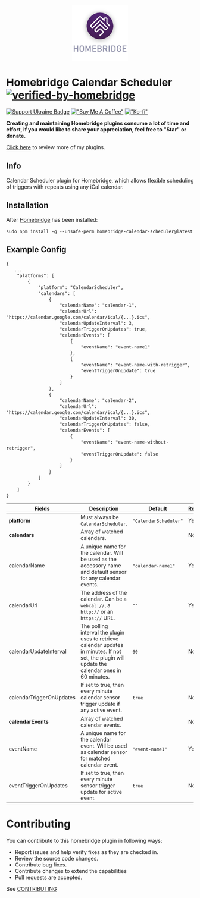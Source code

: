 <p align="center">

<img src="https://github.com/homebridge/branding/raw/master/logos/homebridge-wordmark-logo-vertical.png" width="150">

</p>

# Homebridge Calendar Scheduler [![verified-by-homebridge](https://badgen.net/badge/homebridge/verified/purple)](https://github.com/homebridge/homebridge/wiki/Verified-Plugins)

[![Support Ukraine Badge](https://bit.ly/support-ukraine-now)](https://github.com/support-ukraine/support-ukraine)
[!["Buy Me A Coffee"](https://img.shields.io/badge/buy%20me%20a%20coffee-donate-ffdd00.svg)](https://www.buymeacoffee.com/uamanager)
[!["Ko-fi"](https://img.shields.io/badge/Ko--fi-donate-ff5f5f.svg)](https://ko-fi.com/uamanager)

**Creating and maintaining Homebridge plugins consume a lot of time and effort, if you
would like to share your appreciation, feel free to "Star" or donate.**

[Click here](https://github.com/uamanager) to review more of my plugins.

## Info

Calendar Scheduler plugin for Homebridge, which allows flexible scheduling of triggers with repeats using any iCal calendar.

## Installation

After [Homebridge](https://github.com/nfarina/homebridge) has been installed:

```
sudo npm install -g --unsafe-perm homebridge-calendar-scheduler@latest
```

## Example Config

```
{
   ...
    "platforms": [
        {
            "platform": "CalendarScheduler",
            "calendars": [
                {
                    "calendarName": "calendar-1",
                    "calendarUrl": "https://calendar.google.com/calendar/ical/{...}.ics",
                    "calendarUpdateInterval": 3,
                    "calendarTriggerOnUpdates": true,
                    "calendarEvents": [
                        {
                            "eventName": "event-name1"
                        },
                        {
                            "eventName": "event-name-with-retrigger",
                            "eventTriggerOnUpdate": true
                        }
                    ]
                },
                {
                    "calendarName": "calendar-2",
                    "calendarUrl": "https://calendar.google.com/calendar/ical/{...}.ics",
                    "calendarUpdateInterval": 30,
                    "calendarTriggerOnUpdates": false,
                    "calendarEvents": [
                        {
                            "eventName": "event-name-without-retrigger",
                            "eventTriggerOnUpdate": false
                        }
                    ]
                }
            ]
        }
    ]
}

```

| Fields                   | Description                                                                                                                                       | Default               | Required |
|--------------------------|---------------------------------------------------------------------------------------------------------------------------------------------------|-----------------------|----------|
| **platform**             | Must always be `CalendarScheduler`.                                                                                                               | `"CalendarScheduler"` | Yes      |
| **calendars**            | Array of watched calendars.                                                                                                                       |                       | No       |
| calendarName             | A unique name for the calendar. Will be used as the accessory name and default sensor for any calendar events.                                    | `"calendar-name1"`    | Yes      |
| calendarUrl              | The address of the calendar. Can be a `webcal://`, a `http://` or an `https://` URL.                                                              | `""`                  | Yes      |
| calendarUpdateInterval   | The polling interval the plugin uses to retrieve calendar updates in minutes. If not set, the plugin will update the calendar ones in 60 minutes. | `60`                  | No       |
| calendarTriggerOnUpdates | If set to true, then every minute calendar sensor trigger update if any active event.                                                             | `true`                | No       |
| **calendarEvents**       | Array of watched calendar events.                                                                                                                 |                       | No       |
| eventName                | A unique name for the calendar event. Will be used as calendar sensor for matched calendar event.                                                 | `"event-name1"`       | Yes      |
| eventTriggerOnUpdates    | If set to true, then every minute sensor trigger update for active event.                                                                         | `true`                | No       |

# Contributing

You can contribute to this homebridge plugin in following ways:

- Report issues and help verify fixes as they are checked in.
- Review the source code changes.
- Contribute bug fixes.
- Contribute changes to extend the capabilities
- Pull requests are accepted.

See [CONTRIBUTING](https://github.com/uamanager/homebridge-calendar-scheduler/blob/master/CONTRIBUTING.md)
